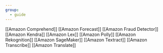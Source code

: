 ```yaml
---
group:
  - guide
---
```


[[Amazon Comprehend]]
[[Amazon Forecast]]
[[Amazon Fraud Detector]]
[[Amazon Kendra]]
[[Amazon Lex]]
[[Amazon Polly]]
[[Amazon Rekognition]]
[[Amazon SageMaker]]
[[Amazon Textract]]
[[Amazon Transcribe]]
[[Amazon Translate]]
